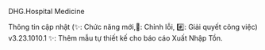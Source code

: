 DHG.Hospital Medicine

Thông tin cập nhật (✨: Chức năng mới,🐛: Chỉnh lỗi, #️⃣: Giải quyết công việc)
v3.23.1010.1 
✨: Thêm mẫu tự thiết kế cho báo cáo Xuất Nhập Tồn.
